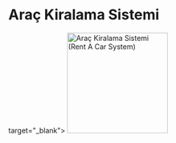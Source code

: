 # Araç Kiralama Sistemi
 target="_blank"> <img src="https://w7.pngwing.com/pngs/892/828/png-transparent-car-rental-taxi-renting-budget-rent-a-car-car-angle-text-logo.png" alt="Araç Kiralama Sistemi (Rent A Car System)" width="200" height="200"/>
